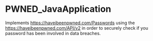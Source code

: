 # PWNED_JavaApplication
Implements https://haveibeenpwned.com/Passwords using the https://haveibeenpwned.com/API/v2 in order to securely check if you password has been involved in data breaches.
